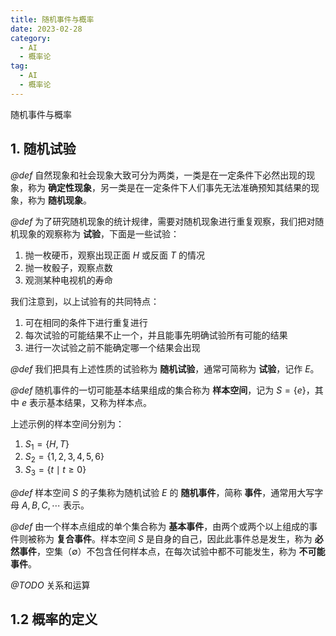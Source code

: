 ```yaml
---
title: 随机事件与概率
date: 2023-02-28
category:
  - AI
  - 概率论
tag:
  - AI
  - 概率论
---
```


随机事件与概率

<!-- more -->

## 1. 随机试验

*@def* 自然现象和社会现象大致可分为两类，一类是在一定条件下必然出现的现象，称为 **确定性现象**，另一类是在一定条件下人们事先无法准确预知其结果的现象，称为 **随机现象**。

*@def* 为了研究随机现象的统计规律，需要对随机现象进行重复观察，我们把对随机现象的观察称为 **试验**，下面是一些试验：
1. 抛一枚硬币，观察出现正面 $H$ 或反面 $T$ 的情况
2. 抛一枚骰子，观察点数
3. 观测某种电视机的寿命

我们注意到，以上试验有的共同特点：
1. 可在相同的条件下进行重复进行
2. 每次试验的可能结果不止一个，并且能事先明确试验所有可能的结果
3. 进行一次试验之前不能确定哪一个结果会出现

*@def* 我们把具有上述性质的试验称为 **随机试验**，通常可简称为 **试验**，记作 $E$。

*@def* 随机事件的一切可能基本结果组成的集合称为 **样本空间**，记为 $S = \{e\}$，其中 $e$ 表示基本结果，又称为样本点。

上述示例的样本空间分别为：
1. $S_1 = \{H,\, T\}$
2. $S_2 = \{1,\,2,\,3,\,4,\,5,\,6\}$
3. $S_3 = \{t\mid t \geqslant 0\}$

*@def* 样本空间 $S$ 的子集称为随机试验 $E$ 的 **随机事件**，简称 **事件**，通常用大写字母 $A,\,B,\,C,\,\cdots$ 表示。

*@def* 由一个样本点组成的单个集合称为 **基本事件**，由两个或两个以上组成的事件则被称为 **复合事件**。样本空间 $S$ 是自身的自己，因此此事件总是发生，称为 **必然事件**，空集（$\emptyset$）不包含任何样本点，在每次试验中都不可能发生，称为 **不可能事件**。

*@TODO* 关系和运算

## 1.2 概率的定义
